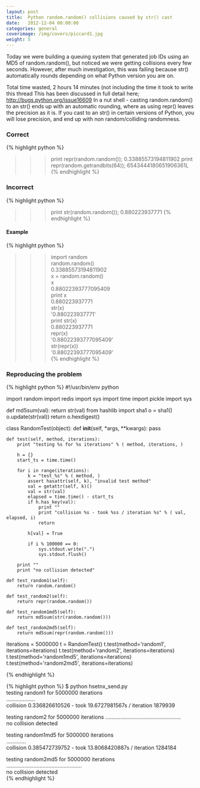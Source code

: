 ```yaml
---
layout: post
title:  Python random.random() collisions caused by str() cast
date:   2012-12-04 00:00:00
categories: general
coverimage: /img/covers/piccard1.jpg
weight: 5
---
```



Today we were building a queuing system that generated job IDs using an MD5 of random.random(), but noticed we were getting collisions every few seconds. However, after much investigation, this was failing because str() automatically rounds depending on what Python version you are on. 

Total time wasted, 2 hours 14 minutes (not including the time it took to write this thread  This has been discussed in full detail here; <http://bugs.python.org/issue16609> In a nut shell - casting random.random() to an str() ends up with an automatic rounding, where as using repr() leaves the precision as it is. If you cast to an str() in certain versions of Python, you will lose precision, and end up with non random/colliding randomness. 

### Correct

{% highlight python %}
>>> print repr(random.random());
0.33885573194811902
>>> print repr(random.getrandbits(64));
6543444180651906361L
{% endhighlight %}

### Incorrect

{% highlight python %}
>>> print str(random.random());
0.880223937771
{% endhighlight %}

#### Example

{% highlight python %}
>>> import random  
>>> random.random()  
0.33885573194811902  
>>> x = random.random()  
>>> x  
0.88022393777095409  
>>> print x  
0.880223937771  
>>> str(x)  
'0.880223937771'  
>>> print str(x)  
0.880223937771  
>>> repr(x)  
'0.88022393777095409'  
>>> str(repr(x))  
'0.88022393777095409'  
{% endhighlight %}

### Reproducing the problem

{% highlight python %}
#!/usr/bin/env python

import random
import redis
import sys
import time
import pickle
import sys

def md5sum(val):
    return str(val)
    from hashlib import sha1
    o = sha1()
    o.update(str(val))
    return o.hexdigest()

class RandomTest(object):
    def __init__(self, *args, **kwargs):
        pass

    def test(self, method, iterations):
        print "testing %s for %s iterations" % ( method, iterations, )

        h = {}
        start_ts = time.time()

        for i in range(iterations):
            k = "test_%s" % ( method, )
            assert hasattr(self, k), "invalid test method"
            val = getattr(self, k)()
            val = str(val)
            elapsed = time.time() - start_ts
            if h.has_key(val):
                print ""
                print "collision %s - took %ss / iteration %s" % ( val, elapsed, i)
                return

            h[val] = True

            if i % 100000 == 0:
                sys.stdout.write(".")
                sys.stdout.flush()

        print ""
        print "no collision detected"

    def test_random1(self):
        return random.random()

    def test_random2(self):
        return repr(random.random())

    def test_random1md5(self):
        return md5sum(str(random.random()))

    def test_random2md5(self):
        return md5sum(repr(random.random()))

iterations = 5000000
t = RandomTest()
t.test(method='random1', iterations=iterations)
t.test(method='random2', iterations=iterations)
t.test(method='random1md5', iterations=iterations)
t.test(method='random2md5', iterations=iterations)

{% endhighlight %}

{% highlight python %}
$ python hsetnx_send.py  
testing random1 for 5000000 iterations  
...................  
collision 0.336826610526 - took 19.6727981567s / iteration 1879939  

testing random2 for 5000000 iterations
..................................................  
no collision detected  

testing random1md5 for 5000000 iterations  
.............  
collision 0.385472739752 - took 13.8068420887s / iteration 1284184  

testing random2md5 for 5000000 iterations  
..................................................  
no collision detected  
{% endhighlight %}